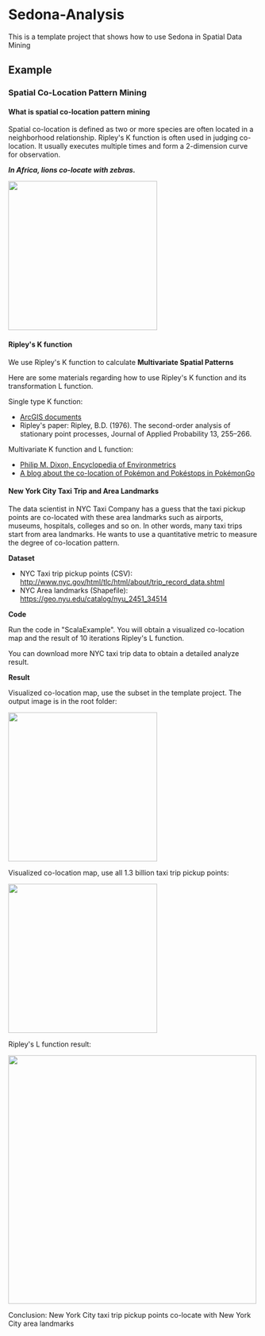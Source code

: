 # Sedona-Analysis

This is a template project that shows how to use Sedona in Spatial Data Mining

## Example

### Spatial Co-Location Pattern Mining

#### What is spatial co-location pattern mining
Spatial co-location is defined as two or more species are often located in a neighborhood relationship. Ripley's K function is often used in judging co-location. It usually executes multiple times and form a 2-dimension curve for observation.

***In Africa, lions co-locate with zebras.***

<img src="https://github.com/jiayuasu/GeoSparkTemplateProject/raw/master/geospark-analysis/src/test/resources/colocation.png" width="300">

#### Ripley's K function
We use Ripley's K function to calculate **Multivariate Spatial Patterns**

Here are some materials regarding how to use Ripley's K function and its transformation L function.

Single type K function:

* [ArcGIS documents](http://pro.arcgis.com/en/pro-app/tool-reference/spatial-statistics/h-how-multi-distance-spatial-cluster-analysis-ripl.htm)
* Ripley's paper: Ripley, B.D. (1976). The second-order analysis of stationary point processes, Journal of Applied Probability
13, 255–266.

Multivariate K function and L function:

* [Philip M. Dixon, Encyclopedia of Environmetrics](https://www3.nd.edu/~mhaenggi/ee87021/Dixon-K-Function.pdf)
* [A blog about the co-location of Pokémon and Pokéstops in PokémonGo](http://blog.jlevente.com/understanding-the-cross-k-function/)

#### New York City Taxi Trip and Area Landmarks

The data scientist in NYC Taxi Company has a guess that the taxi pickup points are co-located with these area landmarks such as airports, museums, hospitals, colleges and so on. In other words, many taxi trips start from area landmarks. He wants to use a quantitative metric to measure the degree of co-location pattern.

**Dataset**

* NYC Taxi trip pickup points (CSV): http://www.nyc.gov/html/tlc/html/about/trip_record_data.shtml
* NYC Area landmarks (Shapefile): https://geo.nyu.edu/catalog/nyu_2451_34514

**Code**

Run the code in "ScalaExample". You will obtain a visualized co-location map and the result of 10 iterations Ripley's L function.

You can download more NYC taxi trip data to obtain a detailed analyze result.

**Result**

Visualized co-location map, use the subset in the template project. The output image is in the root folder:

<img src="https://github.com/jiayuasu/GeoSparkTemplateProject/raw/master/geospark-analysis/src/test/resources/colocationMap.png" width="300">

Visualized co-location map, use all 1.3 billion taxi trip pickup points:

<img src="https://github.com/jiayuasu/GeoSparkTemplateProject/raw/master/geospark-analysis/src/test/resources/nyccolocation.png" width="300">

Ripley's L function result:

<img src="https://github.com/jiayuasu/GeoSparkTemplateProject/raw/master/geospark-analysis/src/test/resources/colocationResult.png" width="500">

Conclusion:
New York City taxi trip pickup points co-locate with New York City area landmarks
